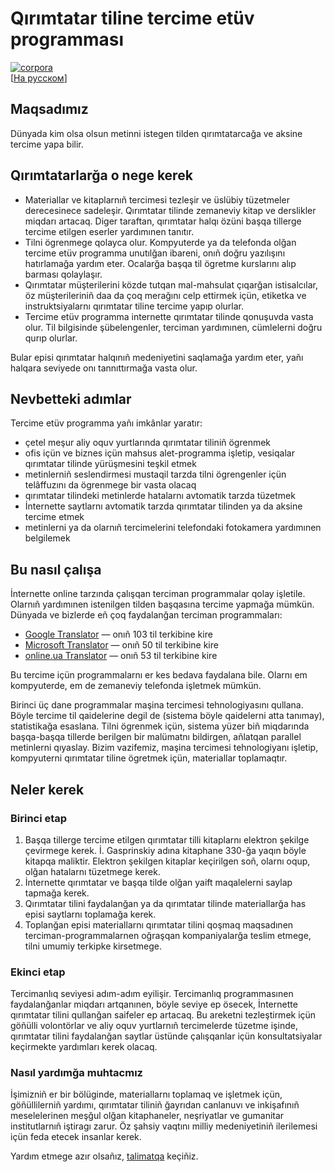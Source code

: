 # Qırımtatar tiline tercime etüv programması
[![corpora](https://github.com/prosvita/QIRIMTATARTILI/actions/workflows/corpora.yml/badge.svg)](https://github.com/prosvita/QIRIMTATARTILI/actions/workflows/corpora.yml)  
[[На русском](README.ru.md)]

## Maqsadımız

Dünyada kim olsa olsun metinni istegen tilden qırımtatarcağa ve aksine tercime yapa bilir.

## Qırımtatarlarğa o nege kerek

* Materiallar ve kitaplarnıñ tercimesi tezleşir ve üslübiy tüzetmeler derecesinece sadeleşir. Qırımtatar tilinde zemaneviy kitap ve derslikler miqdarı artacaq. Diger taraftan, qırımtatar halqı özüni başqa tillerge tercime etilgen eserler yardımınen tanıtır.
* Tilni ögrenmege qolayca olur. Kompyuterde ya da telefonda olğan tercime etüv programma unutılğan ibareni, onıñ doğru yazılışını hatırlamağa yardım eter. Ocalarğa başqa til ögretme kurslarını alıp barması qolaylaşır.
* Qırımtatar müşterilerini közde tutqan mal-mahsulat çıqarğan istisalcılar, öz müşterileriniñ daa da çoq merağını celp ettirmek içün, etiketka ve instruktsiyalarnı qırımtatar tiline tercime yapıp olurlar.
* Tercime etüv programma internette qırımtatar tilinde qonuşuvda vasta olur. Til bilgisinde şübelengenler, terciman yardımınen, cümlelerni doğru qurıp olurlar.

Bular episi qırımtatar halqınıñ medeniyetini saqlamağa yardım eter, yañı halqara seviyede onı tannıttırmağa vasta olur.

## Nevbetteki adımlar

Tercime etüv programma yañı imkânlar yaratır:

* çetel meşur aliy oquv yurtlarında qırımtatar tiliniñ ögrenmek
* ofis içün ve biznes içün mahsus alet-programma işletip, vesiqalar qırımtatar tilinde yürüşmesini teşkil etmek
* metinlerniñ seslendirmesi mustaqil tarzda tilni ögrengenler içün telâffuzını da ögrenmege bir vasta olacaq
* qırımtatar tilindeki metinlerde hatalarnı avtomatik tarzda tüzetmek
* İnternette saytlarnı avtomatik tarzda qırımtatar tilinden ya da aksine tercime etmek
* metinlerni ya da olarnıñ tercimelerini telefondaki fotokamera yardımınen belgilemek

## Bu nasıl çalışa

İnternette online tarzında çalışqan terciman programmalar qolay işletile. Olarnıñ yardımınen istenilgen tilden başqasına tercime yapmağa mümkün. Dünyada ve bizlerde eñ çoq faydalanğan terciman programmaları:

  - [Google Translator](https://translate.google.com) — onıñ 103 til terkibine kire
  - [Microsoft Translator](http://www.bing.com/translator/) — onıñ 50 til terkibine kire
  - [online.ua Translator](http://pereklad.online.ua/ukr/yazyki/) — onıñ 53 til terkibine kire

Bu tercime içün programmalarnı er kes bedava faydalana bile. Olarnı em kompyuterde, em de zemaneviy telefonda işletmek mümkün.

Birinci üç dane programmalar maşina tercimesi tehnologiyasını qullana. Böyle tercime til qaidelerine degil de (sistema böyle qaidelerni atta tanımay), statistikağa esaslana. Tilni ögrenmek içün, sistema yüzer biñ miqdarında başqa-başqa tillerde berilgen bir malümatnı bildirgen, añlatqan parallel metinlerni qıyaslay. Bizim vazifemiz, maşina tercimesi tehnologiyanı işletip, kompyuterni qırımtatar tiline ögretmek içün, materiallar toplamaqtır.

## Neler kerek

### Birinci etap

1. Başqa tillerge tercime etilgen qırımtatar tilli kitaplarnı elektron şekilge çevirmege kerek. İ. Gasprinskiy adına kitaphane 330-ğa yaqın böyle kitapqa maliktir. Elektron şekilgen kitaplar keçirilgen soñ, olarnı oqup, olğan hatalarnı tüzetmege kerek.
2. İnternette qırımtatar ve başqa tilde olğan yaift maqalelerni saylap tapmağa kerek.
3. Qırımtatar tilini faydalanğan ya da qırımtatar tilinde materiallarğa has episi saytlarnı toplamağa kerek.
4. Toplanğan episi materiallarnı qırımtatar tilini qoşmaq maqsadınen terciman-programmalarnen oğraşqan kompaniyalarğa teslim etmege, tilni umumiy terkipke kirsetmege.

### Ekinci etap

Tercimanlıq seviyesi adım-adım eyilişir. Tercimanlıq programmasınen faydalanğanlar miqdarı artqanınen, böyle seviye ep ösecek, İnternette qırımtatar tilini qullanğan saifeler ep artacaq. Bu areketni tezleştirmek içün göñülli volontörlar ve aliy oquv yurtlarnıñ tercimelerde tüzetme işinde, qırımtatar tilini faydalanğan saytlar üstünde çalışqanlar içün konsultatsiyalar keçirmekte yardımları kerek olacaq.

### Nasıl yardımğa muhtacmız

İşimizniñ er bir bölüginde, materiallarnı toplamaq ve işletmek içün, göñüllilerniñ yardımı, qırımtatar tiliniñ ğayrıdan canlanuvı ve inkişafınıñ meselelerinen meşğul olğan kitaphaneler, neşriyatlar ve gumanitar institutlarnıñ iştiragı zarur. Öz şahsiy vaqtını milliy medeniyetiniñ ilerilemesi içün feda etecek insanlar kerek.

Yardım etmege azır olsañız, [talimatqa](CONTRIBUTING.md) keçiñiz.
